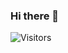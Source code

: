 ### Hi there 👋
![Visitors](https://api.visitorbadge.io/api/visitors?path=https%3A%2F%2Fgithub.com%2Fsukumar1210&label=Profile%20Visits&countColor=%23263759)

<!--
**sukumar1210/sukumar1210** is a ✨ _special_ ✨ repository because its `README.md` (this file) appears on your GitHub profile.

Here are some ideas to get you started:

- 🔭 I’m currently working on ...
- 🌱 I’m currently learning ...
- 👯 I’m looking to collaborate on ...
- 🤔 I’m looking for help with ...
- 💬 Ask me about ...
- 📫 How to reach me: ...
- 😄 Pronouns: ...
- ⚡ Fun fact: ...
-->
